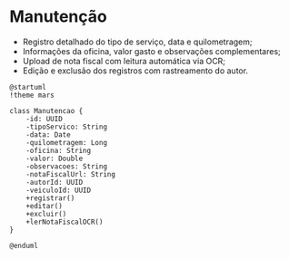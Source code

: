 # Manutenção  
- Registro detalhado do tipo de serviço, data e quilometragem;  
- Informações da oficina, valor gasto e observações complementares;  
- Upload de nota fiscal com leitura automática via OCR;  
- Edição e exclusão dos registros com rastreamento do autor.

```puml
@startuml
!theme mars

class Manutencao {
    -id: UUID
    -tipoServico: String
    -data: Date
    -quilometragem: Long
    -oficina: String
    -valor: Double
    -observacoes: String
    -notaFiscalUrl: String
    -autorId: UUID
    -veiculoId: UUID
    +registrar()
    +editar()
    +excluir()
    +lerNotaFiscalOCR()
}

@enduml
```
